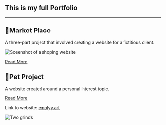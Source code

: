 
<title>Market Place</title>
<meta property="og:title" content="Item 1"/>
<meta name="description" content="Longer description that will appear on Google and the likes. " />
<meta property="og:description" content="Short description tagline for embeds." />

</head>

<section id="" class="content">


## This is my full Portfolio

---


## 🦄Market Place

A three-part project that involved creating a website for a fictitious client. 

![Sceenshot of a shoping website](/assets/marketplace.png)

[Read More](./market-place)

## 🦄Pet Project

A website created around a personal interest topic.

[Read More](./portfolio/pet-project)


Link to website: [emolyy.art](https://emolyy.art/)

![Two grinds](https://imagedelivery.net/2DJRavW3O9VLw5fFBBZYRA/49bd6682-6073-4ad5-a4c5-566066539500/public)

</section>
